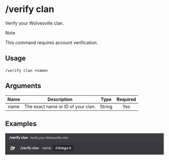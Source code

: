 # /verify clan

Verify your Wolvesville clan.

> [!NOTE]
> This command requires account verification.

## Usage

```
/verify clan <name>
```

## Arguments

| Name | Description                        | Type   | Required |
| :--: | :--------------------------------: | :----: | :------: |
| name | The exact name or ID of your clan. | String | Yes      |

## Examples

<img src="../../_media/examples/verify/clan-0.png" class="rounded-corners" draggable="false">